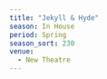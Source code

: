 ```yaml
---
title: "Jekyll & Hyde"
season: In House
period: Spring
season_sort: 230
venue:
  - New Theatre
---
```



